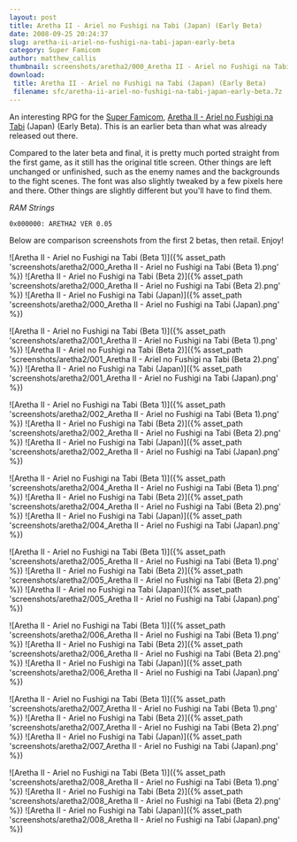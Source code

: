 ```yaml
---
layout: post
title: Aretha II - Ariel no Fushigi na Tabi (Japan) (Early Beta)
date: 2008-09-25 20:24:37
slug: aretha-ii-ariel-no-fushigi-na-tabi-japan-early-beta
category: Super Famicom
author: matthew_callis
thumbnail: screenshots/aretha2/000_Aretha II - Ariel no Fushigi na Tabi (Beta 1).png
download:
 title: Aretha II - Ariel no Fushigi na Tabi (Japan) (Early Beta)
 filename: sfc/aretha-ii-ariel-no-fushigi-na-tabi-japan-early-beta.7z
---
```


An interesting RPG for the [Super Famicom](http://superfamicom.org/ "Super Famicom"), [Aretha II - Ariel no Fushigi na Tabi](http://superfamicom.org/info/aretha-2-ariel-no-fushigi-na-bouken/ "Aretha II - Ariel no Fushigi na Tabi") (Japan) (Early Beta). This is an earlier beta than what was already released out there.

Compared to the later beta and final, it is pretty much ported straight from the first game, as it still has the original title screen. Other things are left unchanged or unfinished, such as the enemy names and the backgrounds to the fight scenes. The font was also slightly tweaked by a few pixels here and there. Other things are slightly different but you'll have to find them.

_RAM Strings_

```
0x000000: ARETHA2 VER 0.05
```

Below are comparison screenshots from the first 2 betas, then retail. Enjoy!

![Aretha II - Ariel no Fushigi na Tabi (Beta 1)]({% asset_path 'screenshots/aretha2/000_Aretha II - Ariel no Fushigi na Tabi (Beta 1).png' %})
![Aretha II - Ariel no Fushigi na Tabi (Beta 2)]({% asset_path 'screenshots/aretha2/000_Aretha II - Ariel no Fushigi na Tabi (Beta 2).png' %})
![Aretha II - Ariel no Fushigi na Tabi (Japan)]({% asset_path 'screenshots/aretha2/000_Aretha II - Ariel no Fushigi na Tabi (Japan).png' %})

![Aretha II - Ariel no Fushigi na Tabi (Beta 1)]({% asset_path 'screenshots/aretha2/001_Aretha II - Ariel no Fushigi na Tabi (Beta 1).png' %})
![Aretha II - Ariel no Fushigi na Tabi (Beta 2)]({% asset_path 'screenshots/aretha2/001_Aretha II - Ariel no Fushigi na Tabi (Beta 2).png' %})
![Aretha II - Ariel no Fushigi na Tabi (Japan)]({% asset_path 'screenshots/aretha2/001_Aretha II - Ariel no Fushigi na Tabi (Japan).png' %})

![Aretha II - Ariel no Fushigi na Tabi (Beta 1)]({% asset_path 'screenshots/aretha2/002_Aretha II - Ariel no Fushigi na Tabi (Beta 1).png' %})
![Aretha II - Ariel no Fushigi na Tabi (Beta 2)]({% asset_path 'screenshots/aretha2/002_Aretha II - Ariel no Fushigi na Tabi (Beta 2).png' %})
![Aretha II - Ariel no Fushigi na Tabi (Japan)]({% asset_path 'screenshots/aretha2/002_Aretha II - Ariel no Fushigi na Tabi (Japan).png' %})

![Aretha II - Ariel no Fushigi na Tabi (Beta 1)]({% asset_path 'screenshots/aretha2/004_Aretha II - Ariel no Fushigi na Tabi (Beta 1).png' %})
![Aretha II - Ariel no Fushigi na Tabi (Beta 2)]({% asset_path 'screenshots/aretha2/004_Aretha II - Ariel no Fushigi na Tabi (Beta 2).png' %})
![Aretha II - Ariel no Fushigi na Tabi (Japan)]({% asset_path 'screenshots/aretha2/004_Aretha II - Ariel no Fushigi na Tabi (Japan).png' %})

![Aretha II - Ariel no Fushigi na Tabi (Beta 1)]({% asset_path 'screenshots/aretha2/005_Aretha II - Ariel no Fushigi na Tabi (Beta 1).png' %})
![Aretha II - Ariel no Fushigi na Tabi (Beta 2)]({% asset_path 'screenshots/aretha2/005_Aretha II - Ariel no Fushigi na Tabi (Beta 2).png' %})
![Aretha II - Ariel no Fushigi na Tabi (Japan)]({% asset_path 'screenshots/aretha2/005_Aretha II - Ariel no Fushigi na Tabi (Japan).png' %})

![Aretha II - Ariel no Fushigi na Tabi (Beta 1)]({% asset_path 'screenshots/aretha2/006_Aretha II - Ariel no Fushigi na Tabi (Beta 1).png' %})
![Aretha II - Ariel no Fushigi na Tabi (Beta 2)]({% asset_path 'screenshots/aretha2/006_Aretha II - Ariel no Fushigi na Tabi (Beta 2).png' %})
![Aretha II - Ariel no Fushigi na Tabi (Japan)]({% asset_path 'screenshots/aretha2/006_Aretha II - Ariel no Fushigi na Tabi (Japan).png' %})

![Aretha II - Ariel no Fushigi na Tabi (Beta 1)]({% asset_path 'screenshots/aretha2/007_Aretha II - Ariel no Fushigi na Tabi (Beta 1).png' %})
![Aretha II - Ariel no Fushigi na Tabi (Beta 2)]({% asset_path 'screenshots/aretha2/007_Aretha II - Ariel no Fushigi na Tabi (Beta 2).png' %})
![Aretha II - Ariel no Fushigi na Tabi (Japan)]({% asset_path 'screenshots/aretha2/007_Aretha II - Ariel no Fushigi na Tabi (Japan).png' %})

![Aretha II - Ariel no Fushigi na Tabi (Beta 1)]({% asset_path 'screenshots/aretha2/008_Aretha II - Ariel no Fushigi na Tabi (Beta 1).png' %})
![Aretha II - Ariel no Fushigi na Tabi (Beta 2)]({% asset_path 'screenshots/aretha2/008_Aretha II - Ariel no Fushigi na Tabi (Beta 2).png' %})
![Aretha II - Ariel no Fushigi na Tabi (Japan)]({% asset_path 'screenshots/aretha2/008_Aretha II - Ariel no Fushigi na Tabi (Japan).png' %})
